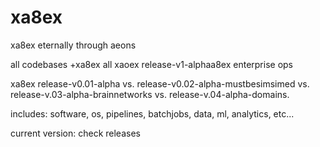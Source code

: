 # xa8ex
xa8ex eternally through aeons 

all codebases +xa8ex all xaoex release-v1-alphaa8ex enterprise ops

xa8ex release-v0.01-alpha vs. release-v0.02-alpha-mustbesimsimed vs. release-v.03-alpha-brainnetworks vs. release-v.04-alpha-domains.

includes: software, os, pipelines, batchjobs, data, ml, analytics, etc...

current version: check releases
